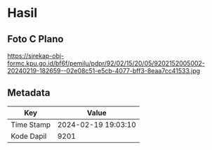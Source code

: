 # Hasil

## Foto C Plano

https://sirekap-obj-formc.kpu.go.id/bf6f/pemilu/pdpr/92/02/15/20/05/9202152005002-20240219-182659--02e08c51-e5cb-4077-bff3-8eaa7cc41533.jpg


## Metadata

| Key        | Value               |
| ---------- | ------------------- |
| Time Stamp | 2024-02-19 19:03:10 |
| Kode Dapil | 9201                |



